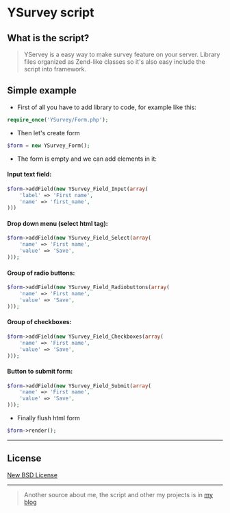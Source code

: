 # YSurvey script  
  
## What is the script?
> YServey is a easy way to make survey feature on your server. Library files organized as Zend-like classes so it's also easy include the script into framework.

## Simple example

* First of all you have to add library to code, for example like this:  
```php
require_once('YSurvey/Form.php');
```

* Then let's create form  
```php
$form = new YSurvey_Form();
```

* The form is empty and we can add elements in it:  
#### Input text field:
```php
$form->addField(new YSurvey_Field_Input(array(
	'label' => 'First name',
	'name' => 'first_name',
)))
```
#### Drop down menu (select html tag):
```php
$form->addField(new YSurvey_Field_Select(array(
	'name' => 'First name',
	'value' => 'Save',
)));
```
#### Group of radio buttons:
```php
$form->addField(new YSurvey_Field_Radiobuttons(array(
	'name' => 'First name',
	'value' => 'Save',
)));
```
#### Group of checkboxes:
```php
$form->addField(new YSurvey_Field_Checkboxes(array(
	'name' => 'First name',
	'value' => 'Save',
)));
```
#### Button to submit form:
```php
$form->addField(new YSurvey_Field_Submit(array(
	'name' => 'First name',
	'value' => 'Save',
)));
```

* Finally flush html form
```php
$form->render();
```

----

## License
[New BSD License](http://projects.yperevoznikov.com/license/new-bsd)

----

> Another source about me, the script and other my projects is in [my blog](http://yperevoznikov.com/)